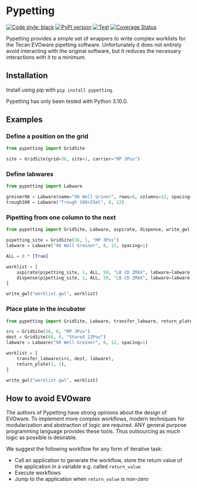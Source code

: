 # Pypetting

[![Code style: black](https://img.shields.io/badge/code%20style-black-000000.svg)](https://github.com/psf/black)
[![PyPI version](https://badge.fury.io/py/pypetting.svg)](https://badge.fury.io/py/pypetting)
[![Test](https://github.com/sirno/pypetting/actions/workflows/test.yml/badge.svg)](https://github.com/sirno/pypetting/actions/workflows/test.yml)
[![Coverage Status](https://coveralls.io/repos/github/sirno/pypetting/badge.svg?branch=main)](https://coveralls.io/github/sirno/pypetting?branch=main)

Pypetting provides a simple set of wrappers to write complex worklists for the
Tecan EVOware pipetting software. Unfortunately it does not entirely avoid
interacting with the original software, but it reduces the necessary
interactions with it to a minimum.

## Installation

Install using pip with `pip install pypetting`.

Pypetting has only been tested with Python 3.10.0.

## Examples

### Define a position on the grid

```python
from pypetting import GridSite

site = GridSite(grid=36, site=1, carrier="MP 3Pos")
```

### Define labwares

```python
from pypetting import Labware

greiner96 = Labware(name="96 Well Griner", rows=8, columns=12, spacing=1)
trough100 = Labware("Trough 100+25ml", 8, 12)
```

### Pipetting from one column to the next

```python
from pypetting import GridSite, Labware, aspirate, dispense, write_gwl

pipetting_site = GridSite(36, 1, "MP 3Pos")
labware = Labware("96 Well Greiner", 8, 12, spacing=1)

ALL = 8 * [True]

worklist = [
    aspirate(pipetting_site, 1, ALL, 50, "LB CD ZMAX", labware=labware),
    dispense(pipetting_site, 2, ALL, 50, "LB CD ZMAX", labware=labware),
]

write_gwl("worklist.gwl", worklist)
```

### Place plate in the incubator

```python
from pypetting import GridSite, Labware, transfer_labware, return_plate, write_gwl

src = GridSite(36, 0, "MP 3Pos")
dest = GridSite(68, 0, "StoreX 22Pos")
labware = Labware("96 Well Greiner", 8, 12, spacing=1)

worklist = [
    transfer_labware(src, dest, labware),
    return_plate(1, 1),
]

write_gwl("worklist.gwl", worklist)
```

## How to avoid EVOware

The authors of Pypetting have strong opinions about the design of EVOware. To
implement more complex workflows, modern techniques for modularization and
abstraction of logic are required. ANY general purpose programming language
provides these tools. Thus outsourcing as much logic as possible is desirable.

We suggest the following workflow for any form of iterative task:

- Call an application to generate the workflow, store the return value of the
  application in a variable e.g. called `return_value`
- Execute workflows
- Jump to the application when `return_value` is non-zero

